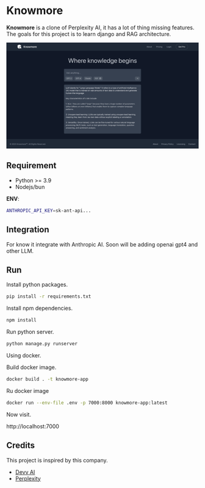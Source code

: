 # Knowmore

**Knowmore** is a clone of Perplexity AI, it has a lot of thing missing features. The goals for this project is to learn django and RAG architecture.

![demo](demo.png)

## Requirement

- Python >= 3.9 
- Nodejs/bun

**ENV**:

```bash
ANTHROPIC_API_KEY=sk-ant-api...
```

## Integration

For know it integrate with Anthropic AI. Soon will be adding openai gpt4 and other LLM.

## Run

Install python packages.

```bash
pip install -r requirements.txt
```

Install npm dependencies.

```bash
npm install
```

Run python server.

```bash
python manage.py runserver
```

Using docker.

Build docker image.

```bash
docker build . -t knowmore-app
```

Ru docker image

```bash
docker run --env-file .env -p 7000:8000 knowmore-app:latest
```

Now visit.

http://localhost:7000

## Credits

This project is inspired by this company.

- [Devv AI](https://devv.ai/)
- [Perplexity](https://www.perplexity.ai/)
